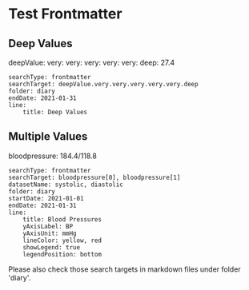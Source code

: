 # Test Frontmatter

## Deep Values
deepValue:
    very:
	    very:
		    very:
			    very: 
				    very:
					    deep: 27.4
``` tracker
searchType: frontmatter
searchTarget: deepValue.very.very.very.very.very.deep
folder: diary
endDate: 2021-01-31
line:
    title: Deep Values
```

## Multiple Values
bloodpressure: 184.4/118.8
``` tracker
searchType: frontmatter
searchTarget: bloodpressure[0], bloodpressure[1]
datasetName: systolic, diastolic
folder: diary
startDate: 2021-01-01
endDate: 2021-01-31
line:
    title: Blood Pressures
    yAxisLabel: BP
    yAxisUnit: mmHg
    lineColor: yellow, red
    showLegend: true
    legendPosition: bottom
```

Please also check those search targets in markdown files under folder 'diary'.